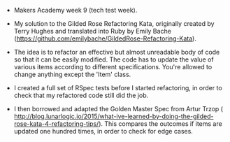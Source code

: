 * Makers Academy week 9 (tech test week).

* My solution to the Gilded Rose Refactoring Kata, originally created by Terry Hughes and translated into Ruby by Emily Bache (https://github.com/emilybache/GildedRose-Refactoring-Kata).   

* The idea is to refactor an effective but almost unreadable body of code so that it can be easily modified.  The code has to update the value of various items according to different specifications.  You're allowed to change anything except the 'Item' class.  

* I created a full set of RSpec tests before I started refactoring, in order to check that my refactored code still did the job.  

* I then borrowed and adapted the Golden Master Spec from Artur Trzop ( http://blog.lunarlogic.io/2015/what-ive-learned-by-doing-the-gilded-rose-kata-4-refactoring-tips/).  This compares the outcomes if items are updated one hundred times, in order to check for edge cases.  
